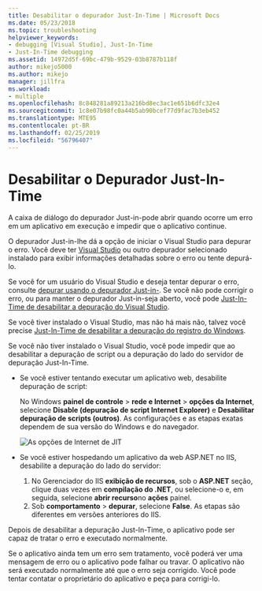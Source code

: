 ```yaml
---
title: Desabilitar o depurador Just-In-Time | Microsoft Docs
ms.date: 05/23/2018
ms.topic: troubleshooting
helpviewer_keywords:
- debugging [Visual Studio], Just-In-Time
- Just-In-Time debugging
ms.assetid: 14972d5f-69bc-479b-9529-03b8787b118f
author: mikejo5000
ms.author: mikejo
manager: jillfra
ms.workload:
- multiple
ms.openlocfilehash: 8c848281a89213a216bd8ec3ac1e651b6dfc32e4
ms.sourcegitcommit: 1c8e07b98fc0a44b5ab90bcef77d9fac7b3eb452
ms.translationtype: MTE95
ms.contentlocale: pt-BR
ms.lasthandoff: 02/25/2019
ms.locfileid: "56796407"
---
```

# <a name="disable-the-just-in-time-debugger"></a>Desabilitar o Depurador Just-In-Time

A caixa de diálogo do depurador Just-in-pode abrir quando ocorre um erro em um aplicativo em execução e impedir que o aplicativo continue.

O depurador Just-in-lhe dá a opção de iniciar o Visual Studio para depurar o erro. Você deve ter [Visual Studio](http://visualstudio.microsoft.com) ou outro depurador selecionado instalado para exibir informações detalhadas sobre o erro ou tente depurá-lo.

Se você for um usuário do Visual Studio e deseja tentar depurar o erro, consulte [depurar usando o depurador Just-in-](../debugger/debug-using-the-just-in-time-debugger.md). Se você não pode corrigir o erro, ou para manter o depurador Just-in-seja aberto, você pode [Just-In-Time de desabilitar a depuração do Visual Studio](debug-using-the-just-in-time-debugger.md#BKMK_Enabling).

Se você tiver instalado o Visual Studio, mas não há mais não, talvez você precise [Just-In-Time de desabilitar a depuração do registro do Windows](debug-using-the-just-in-time-debugger.md#disable-just-in-time-debugging-from-the-windows-registry).

Se você não tiver instalado o Visual Studio, você pode impedir que ao desabilitar a depuração de script ou a depuração do lado do servidor de depuração Just-In-Time.

- Se você estiver tentando executar um aplicativo web, desabilite depuração de script:

  No Windows **painel de controle** > **rede e Internet** > **opções da Internet**, selecione **Disable (depuração de script Internet Explorer)** e **Desabilitar depuração de scripts (outros)**. As configurações e as etapas exatas dependem de sua versão do Windows e do navegador.

  ![As opções de Internet de JIT](../debugger/media/jitinternetoptions.png "opções da internet do JIT")

- Se você estiver hospedando um aplicativo da web ASP.NET no IIS, desabilite a depuração do lado do servidor:

  1. No Gerenciador do IIS **exibição de recursos**, sob o **ASP.NET** seção, clique duas vezes em **compilação do .NET**, ou selecione-o e, em seguida, selecione **abrir recurso**no **ações** painel.
  1. Sob **comportamento** > **depurar**, selecione **False**. As etapas são diferentes em versões anteriores do IIS.

Depois de desabilitar a depuração Just-In-Time, o aplicativo pode ser capaz de tratar o erro e executado normalmente.

Se o aplicativo ainda tem um erro sem tratamento, você poderá ver uma mensagem de erro ou o aplicativo pode falhar ou travar. O aplicativo não será executado normalmente até que o erro seja corrigido. Você pode tentar contatar o proprietário do aplicativo e peça para corrigi-lo.
